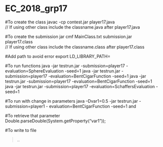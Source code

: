 # EC_2018_grp17

#To create the class
javac	-cp	contest.jar	 player17.java      
// If using other class include the classname.java after player17.java


#To create the submission
jar	 cmf	 MainClass.txt	 submission.jar	 player17.class  
// If using other class include the classname.class after player17.class

#Add path to avoid error 
export	LD_LIBRARY_PATH= <your folder location>

#To run functions
java	 -jar 	testrun.jar	 -submission=player17  -evaluation=SphereEvaluation	-seed=1
java	 -jar 	testrun.jar	 -submission=player17  -evaluation=BentCigarFunction -seed=1
java	 -jar 	testrun.jar	 -submission=player17  -evaluation=BentCigarFunction -seed=1
java	 -jar 	testrun.jar	 -submission=player17  -evaluation=SchaffersEvaluation -seed=1

#To run with change in parameters 
java	–Dvar1=0.5	-jar	testrun.jar	-submission=player1		-	evaluation=BentCigarFunction -seed=1 and 

#To retrieve that parameter
Double.parseDouble(System.getProperty(“var1”));	

#To write to file
> ..
